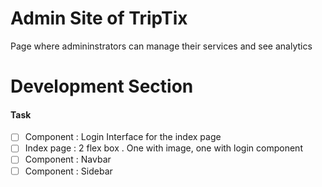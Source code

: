 # **Admin Site of TripTix**

Page where admininstrators can manage their services and see analytics


# Development Section

#### Task

* [ ] Component : Login Interface for the index page
* [ ] Index page : 2 flex box . One with image, one with login component
* [ ] Component : Navbar
* [ ] Component : Sidebar
